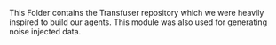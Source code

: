 This Folder contains the Transfuser repository which we were heavily inspired to build our agents.
This module was also used for generating noise injected data.